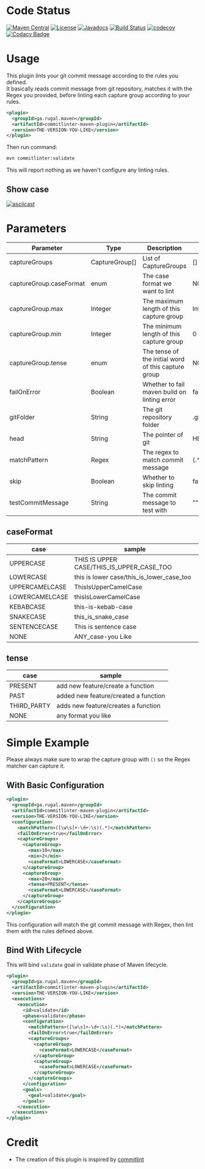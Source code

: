 # Code Status
[![Maven Central](https://maven-badges.herokuapp.com/maven-central/ga.rugal.maven/commitlinter-maven-plugin/badge.svg?style=plastic)](https://maven-badges.herokuapp.com/maven-central/ga.rugal.maven/commitlinter-maven-plugin)
[![License](https://img.shields.io/badge/license-Apache%202-4EB1BA.svg)](https://www.apache.org/licenses/LICENSE-2.0.html)
[![Javadocs](https://javadoc.io/badge/ga.rugal.maven/commitlinter-maven-plugin.svg)](https://javadoc.io/doc/ga.rugal.maven/commitlinter-maven-plugin)
[![Build Status](https://travis-ci.org/Rugal/commitlinter-maven-plugin.svg?branch=master)](https://travis-ci.org/Rugal/commitlinter-maven-plugin)
[![codecov](https://codecov.io/gh/Rugal/commitlinter-maven-plugin/branch/master/graph/badge.svg)](https://codecov.io/gh/Rugal/commitlinter-maven-plugin)
[![Codacy Badge](https://api.codacy.com/project/badge/Grade/943c0bb74b1a47a6be8579d50e608dba)](https://www.codacy.com/app/ryujinwrath/commitlinter-maven-plugin?utm_source=github.com&amp;utm_medium=referral&amp;utm_content=Rugal/commitlinter-maven-plugin&amp;utm_campaign=Badge_Grade)

# Usage
This plugin lints your git commit message according to the rules you defined.  
It basically reads commit message from git repository, matches it with the Regex you provided, before linting each capture group according to your rules.  

```xml
<plugin>
  <groupId>ga.rugal.maven</groupId>
  <artifactId>commitlinter-maven-plugin</artifactId>
  <version>THE-VERSION-YOU-LIKE</version>
</plugin>
```

Then run command:
```bash
mvn commitlinter:validate
```
This will report nothing as we haven't configure any linting rules.

## Show case
[![asciicast](https://asciinema.org/a/MkGawonrwNZsrq6gRjzpNS9Cd.png)](https://asciinema.org/a/MkGawonrwNZsrq6gRjzpNS9Cd)

# Parameters

Parameter | Type | Description | Default
---|---|---|---
captureGroups| CaptureGroup[] | List of CaptureGroups | []
captureGroup.caseFormat | enum | The case format we want to lint | NONE
captureGroup.max | Integer | The maximum length of this capture group | Integer.MAX
captureGroup.min | Integer | The minimum length of this capture group | 0
captureGroup.tense | enum | The tense of the initial word of this capture group | NONE
failOnError|Boolean | Whether to fail maven build on linting error | false
gitFolder|String|The git repository folder| .git
head|String | The pointer of git | HEAD
matchPattern |Regex|The regex to match commit message|(.*)
skip|Boolean|Whether to skip linting| false
testCommitMessage|String|The commit message to test with|""

## caseFormat

case | sample
---|---
UPPERCASE | THIS IS UPPER CASE/THIS_IS_UPPER_CASE_TOO
LOWERCASE | this is lower case/this_is_lower_case_too
UPPERCAMELCASE | ThisIsUpperCamelCase
LOWERCAMELCASE | thisIsLowerCamelCase
KEBABCASE | this-is-kebab-case
SNAKECASE | this_is_snake_case
SENTENCECASE | This is sentence case
NONE | ANY_case-you Like

## tense

case | sample
---|---
PRESENT | add new feature/create a function  
PAST |  added new feature/created a function  
THIRD_PARTY | adds new feature/creates a function
NONE |  any format you like

# Simple Example
Please always make sure to wrap the capture group with `()` so the Regex matcher can capture it.  

## With Basic Configuration

```xml
<plugin>
  <groupId>ga.rugal.maven</groupId>
  <artifactId>commitlinter-maven-plugin</artifactId>
  <version>THE-VERSION-YOU-LIKE</version>
  <configuration>
    <matchPattern>([\w\s]+-\d+:\s)(.*)</matchPattern>
    <failOnError>true</failOnError>
    <captureGroups>
      <captureGroup>
        <max>10</max>
        <min>2</min>
        <caseFormat>LOWERCASE</caseFormat>
      </captureGroup>
      <captureGroup>
        <max>20</max>
        <tense>PRESENT</tense>
        <caseFormat>LOWERCASE</caseFormat>
      </captureGroup>
    </captureGroups>
  </configuration>
</plugin>
```

This configuration will match the git commit message with Regex, then lint them with the rules defined above.

## Bind With Lifecycle

This will bind `validate` goal in validate phase of Maven lifecycle.
```xml
<plugin>
  <groupId>ga.rugal.maven</groupId>
  <artifactId>commitlinter-maven-plugin</artifactId>
  <version>THE-VERSION-YOU-LIKE</version>
  <executions>
    <execution>
      <id>validate</id>
      <phase>validate</phase>
      <configuration>
        <matchPattern>([\w\s]+-\d+:\s)(.*)</matchPattern>
        <failOnError>true</failOnError>
        <captureGroups>
          <captureGroup>
            <caseFormat>LOWERCASE</caseFormat>
          </captureGroup>
          <captureGroup>
            <caseFormat>LOWERCASE</caseFormat>
          </captureGroup>
        </captureGroups>
      </configuration>
      <goals>
        <goal>validate</goal>
      </goals>
    </execution>
  </executions>
</plugin>
```

# Credit
* The creation of this plugin is inspired by [commitlint](https://github.com/marionebl/commitlint)
